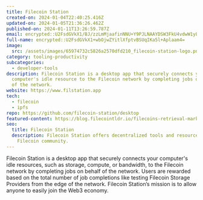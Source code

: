 ```yaml
---
title: Filecoin Station
created-on: 2024-01-04T22:40:25.416Z
updated-on: 2024-01-05T21:36:26.462Z
published-on: 2024-01-11T13:26:59.787Z
email: encrypted::U2FsdGVkX1/BJ/zzLmMjaafinNNU+Y9PJLNAAYDSW3FkU4vdwW1yLEQPu8rAlAGJ
full-name: encrypted::U2FsdGVkX1+wbOjwZYitlXfptvBSUqIKa5l+Aplaam4=
image:
  src: /assets/images/65974732c5826a2570dfd210_filecoin-station-logo.png
category: tooling-productivity
subcategories:
  - developer-tools
description: Filecoin Station is a desktop app that securely connects your
  computer's idle resource to the Filecoin network by completing jobs on behalf
  of the network.
website: https://www.filstation.app
tech:
  - filecoin
  - ipfs
repo: https://github.com/filecoin-station/desktop
featured-content: https://blog.filecointldr.io/filecoins-retrieval-markets-update-spotlight-on-project-saturn-9f233ed133ed
seo:
  title: Filecoin Station
  description: Filecoin Station offers decentralized tools and resources for the
    Filecoin community.
---
```


Filecoin Station is a desktop app that securely connects your computer's idle resources, such as storage, compute, or bandwidth, to the Filecoin network by completing jobs on behalf of the network. Users are rewarded based on the total number of job completions like testing Filecoin Storage Providers from the edge of the network. Filecoin Station’s mission is to allow anyone to easily join the Web3 economy.
